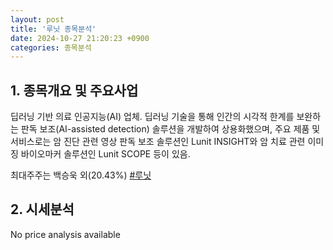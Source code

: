 ```yaml
---
layout: post
title: '루닛 종목분석'
date: 2024-10-27 21:20:23 +0900
categories: 종목분석
---
```


## 1. 종목개요 및 주요사업

딥러닝 기반 의료 인공지능(AI) 업체. 딥러닝 기술을 통해 인간의 시각적 한계를 보완하는 판독 보조(AI-assisted detection) 솔루션을 개발하여 상용화했으며, 주요 제품 및 서비스로는 암 진단 관련 영상 판독 보조 솔루션인 Lunit INSIGHT와 암 치료 관련 이미징 바이오마커 솔루션인 Lunit SCOPE 등이 있음.

최대주주는 백승욱 외(20.43%)
[#루닛](#)

## 2. 시세분석

No price analysis available
